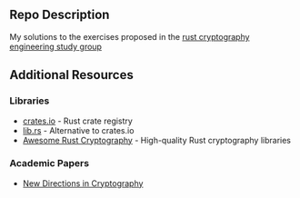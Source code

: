 ## Repo Description
My solutions to the exercises proposed in the [rust cryptography engineering study group](https://hackmd.io/ibBmMR3DQlO8tCPBU5-c2g)

## Additional Resources

### Libraries
- [crates.io](https://crates.io/) - Rust crate registry
- [lib.rs](https://lib.rs/) - Alternative to crates.io
- [Awesome Rust Cryptography](https://cryptography.rs/) - High-quality Rust cryptography libraries

### Academic Papers
- [New Directions in Cryptography](https://ieeexplore.ieee.org/stamp/stamp.jsp?tp=&arnumber=1055638)